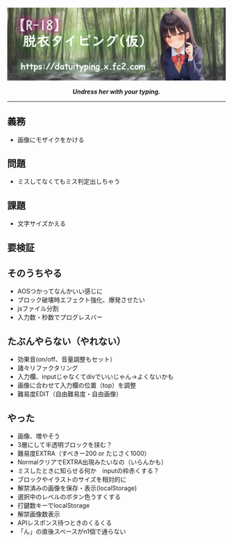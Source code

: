![alt](./banner.png)
  
***<div align="center">Undress her with your typing.</div>***
  
  
---
  
  
## 義務
* 画像にモザイクをかける
  
## 問題
* ミスしてなくてもミス判定出しちゃう
  
## 課題
* 文字サイズかえる

## 要検証

## そのうちやる
* AOSつかってなんかいい感じに
* ブロック破壊時エフェクト強化、爆発させたい
* jsファイル分割
* 入力数・秒数でプログレスバー
  
## たぶんやらない（やれない）
* 効果音(on/off、音量調整もセット）
* 諸々リファクタリング
* 入力欄、inputじゃなくてdivでいいじゃん→よくないかも
* 画像に合わせて入力欄の位置（top）を調整
* 難易度EDIT（自由難易度・自由画像）

## やった
* 画像、増やそう
* 3層にして半透明ブロックを挟む？
* 難易度EXTRA（すべきー200 or たじさく1000）
* NormalクリアでEXTRA出現みたいなの（いらんかも）
* ミスしたときに知らせる何か　inputの枠赤くする？
* ブロックやイラストのサイズを相対的に
* 解禁済みの画像を保存・表示(localStorage)
* 選択中のレベルのボタン色うすくする
* 打鍵数キーでlocalStorage
* 解禁画像数表示
* APIレスポンス待つときのくるくる
* 「ん」の直後スペースがn1個で通らない